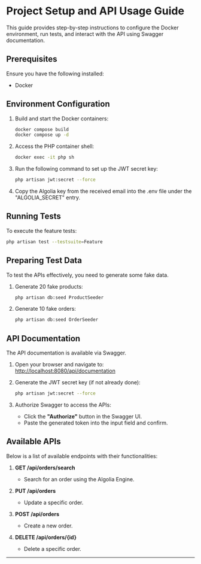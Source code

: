 # Project Setup and API Usage Guide

This guide provides step-by-step instructions to configure the Docker environment, run tests, and interact with the API using Swagger documentation.

## Prerequisites

Ensure you have the following installed:
- Docker

## Environment Configuration

1. Build and start the Docker containers:
   ```bash
   docker compose build
   docker compose up -d
   ```

2. Access the PHP container shell:
   ```bash
   docker exec -it php sh
   ```

3. Run the following command to set up the JWT secret key:
   ```bash
   php artisan jwt:secret --force
   ```

4. Copy the Algolia key from the received email into the .env file under the "ALGOLIA_SECRET" entry.

## Running Tests

To execute the feature tests:
```bash
php artisan test --testsuite=Feature
```

## Preparing Test Data

To test the APIs effectively, you need to generate some fake data.

1. Generate 20 fake products:
   ```bash
   php artisan db:seed ProductSeeder
   ```

2. Generate 10 fake orders:
   ```bash
   php artisan db:seed OrderSeeder
   ```

## API Documentation

The API documentation is available via Swagger.

1. Open your browser and navigate to:
   [http://localhost:8080/api/documentation](http://localhost:8080/api/documentation)

2. Generate the JWT secret key (if not already done):
   ```bash
   php artisan jwt:secret --force
   ```

3. Authorize Swagger to access the APIs:
   - Click the **"Authorize"** button in the Swagger UI.
   - Paste the generated token into the input field and confirm.

## Available APIs

Below is a list of available endpoints with their functionalities:

1. **GET /api/orders/search**
   - Search for an order using the Algolia Engine.

2. **PUT /api/orders**
   - Update a specific order.

3. **POST /api/orders**
   - Create a new order.

4. **DELETE /api/orders/{id}**
   - Delete a specific order.

---
